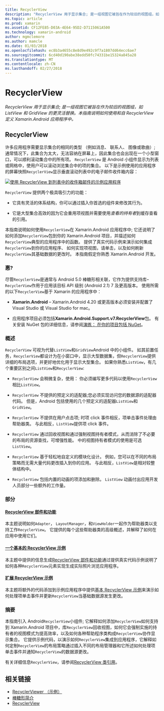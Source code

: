 ```yaml
---
title: RecyclerView
description: "RecyclerView 用于显示集合; 是一组视图它被旨在作为较旧的视图组，如 ListView 和 GridView 的更灵活替换。  本指南说明如何使用和自 RecyclerView 定义 Xamarin.Android 应用程序中。"
ms.topic: article
ms.prod: xamarin
ms.assetid: CF12FE85-D03A-4E64-95D2-D7115061A500
ms.technology: xamarin-android
author: mgmclemore
ms.author: mamcle
ms.date: 01/03/2018
ms.openlocfilehash: ec8b3a4655c8e8d9e492c9f7a1807dd64ecc6ae7
ms.sourcegitcommit: 6cd40d190abe38edd50fc74331be15324a845a28
ms.translationtype: MT
ms.contentlocale: zh-CN
ms.lasthandoff: 02/27/2018
---
```

# <a name="recyclerview"></a>RecyclerView

_RecyclerView 用于显示集合; 是一组视图它被旨在作为较旧的视图组，如 ListView 和 GridView 的更灵活替换。本指南说明如何使用和自 RecyclerView 定义 Xamarin.Android 应用程序中。_

## <a name="recyclerview"></a>RecyclerView

许多应用程序需要显示集合的相同的类型 （例如消息、 联系人、 图像或歌曲）;通常情况下，此集合为太大，无法容纳在屏幕上，因此集合也会出现在一个小型窗口，可以顺利滚动集合中的所有项。
`RecyclerView` 是 Android 小组件显示为列表或网格中，使用户可以滚动浏览集合中的项的集合。 以下是示例使用的应用程序的屏幕快照`RecyclerView`显示垂直滚动列表中的电子邮件收件箱内容：

[ ![使用 RecyclerView 到列表中的收件箱邮件的示例应用程序](images/01-recyclerview-example-sml.png)](images/01-recyclerview-example.png)

`RecyclerView` 提供两个极具吸引力的功能：

-  它具有灵活的体系结构，你可以通过插入你首选的组件来修改其行为。

-  它是大型集合高效的因为它会重用项视图并需要使用*查看的持有者*到缓存查看的引用。

本指南说明如何使用`RecyclerView`在 Xamarin.Android 应用程序中; 它还说明了如何添加`RecyclerView`包到你的 Xamarin.Android 项目，并描述如何`RecyclerView`典型的应用程序中的函数。 提供了真实代码示例来演示如何集成`RecyclerView`到你的应用程序、 如何实现项视图，请单击，以及如何刷新`RecyclerView`其基础数据的更改时。 本指南假定你熟悉 Xamarin.Android 开发。


### <a name="requirements"></a>惠?

尽管`RecyclerView`是通常与 Android 5.0 棒糖形相关联，它作为提供支持库&ndash;`RecyclerView`作用于应用该目标 API 级别 (Android 2.1) 7 及更高版本。 使用所需的以下`RecyclerView`基于 Xamarin 的应用程序中：

-  **Xamarin.Android** &ndash; Xamarin.Android 4.20 或更高版本必须安装并配置了 Visual Studio 或 Visual Studio for mac。

-  应用程序项目必须包括**Xamarin.Android.Support.v7.RecyclerView**包。 有关安装 NuGet 包的详细信息，请参阅[演练： 在你的项目包括 NuGet](https://docs.microsoft.com/visualstudio/mac/nuget-walkthrough)。


### <a name="overview"></a>概述

`RecyclerView` 可视为代替`ListView`和`GridView`Android 中的小组件。 如其前置任务，`RecyclerView`都设计为在小窗口中，显示大型数据集，但`RecyclerView`提供详细的布局选项，并更好地优化用于显示大型集合。 如果你熟悉`ListView`，有几个重要区别之间`ListView`和`RecyclerView`:

-   `RecyclerView` 会稍微复杂，使用： 你必须编写更多代码以使用`RecyclerView`相比`ListView`。

-   `RecyclerView` 不提供的预定义的适配器;您必须实现访问您的数据源的适配器代码。 但是，Android 包括使用的几个预定义的适配器`ListView`和`GridView`。

-   `RecyclerView` 不提供在用户点击项; 时项 click 事件相反，项单击事件处理由帮助器类。 与此相反，`ListView`提供项 click 事件。

-   `RecyclerView` 通过回收视图和通过强制视图持有者模式，从而消除了不必要的布局的资源查找，可增强性能。 中的视图持有者模式的使用是可选`ListView`。

-   `RecyclerView` 基于轻松地自定义的模块化设计。 例如，您可以在不同的布局策略而无需大量代码更改插入到你的应用。
    与此相反，`ListView`是相对较整体结构中。

-   `RecyclerView` 包括内置的动画的项添加和删除。 `ListView` 动画付出应用开发人员部分一些额外的工作量。


### <a name="sections"></a>部分

#### <a name="recyclerview-parts-and-functionalityandroiduser-interfacelayoutsrecycler-viewparts-and-functionalitymd"></a>[RecyclerView 部件和功能](~/android/user-interface/layouts/recycler-view/parts-and-functionality.md)

本主题说明如何`Adapter`， `LayoutManager`，和`ViewHolder`一起作为帮助器类以支持工作`RecyclerView`。
它提供的每个这些帮助器类的高级概述，并解释了如何在应用中使用它们。

#### <a name="a-basic-recyclerview-exampleandroiduser-interfacelayoutsrecycler-viewrecyclerview-examplemd"></a>[一个基本的 RecyclerView 示例](~/android/user-interface/layouts/recycler-view/recyclerview-example.md)

本主题中提供的信息生成[RecyclerView 部件和功能](~/android/user-interface/layouts/recycler-view/parts-and-functionality.md)通过提供真实代码示例说明了如何各种`RecyclerView`元素实现生成实际照片浏览应用程序。

#### <a name="extending-the-recyclerview-exampleandroiduser-interfacelayoutsrecycler-viewextending-the-examplemd"></a>[扩展 RecyclerView 示例](~/android/user-interface/layouts/recycler-view/extending-the-example.md)

本主题将额外的代码添加到示例应用程序中提供[基本 RecyclerView 示例](~/android/user-interface/layouts/recycler-view/recyclerview-example.md)来演示如何处理项单击事件并更新`RecyclerView`当基础数据源发生更改。


### <a name="summary"></a>摘要

本指南引入 Android`RecyclerView`小组件; 它解释如何添加`RecyclerView`如何支持到 Xamarin.Android 项目中，库`RecyclerView`回收视图，如何它会强制实施的持有者的视图模式为提高效率，以及如何各种帮助程序类构成`RecyclerView`协作显示集合。 它提供示例代码，以演示如何`RecyclerView`集成到应用程序，它解释如何定制`RecyclerView`的布局策略通过插入不同的布局管理器和它所述如何处理项单击事件并通知`RecyclerView`的数据源更改。

有关详细信息`RecyclerView`，请参阅[RecyclerView 类引用](https://developer.android.com/reference/android/support/v7/widget/RecyclerView.html)。


## <a name="related-links"></a>相关链接

- [RecyclerViewer （示例）](https://developer.xamarin.com/samples/monodroid/android5.0/RecyclerViewer)
- [棒糖形简介](~/android/platform/lollipop.md)
- [RecyclerView](https://developer.android.com/reference/android/support/v7/widget/RecyclerView.html)
